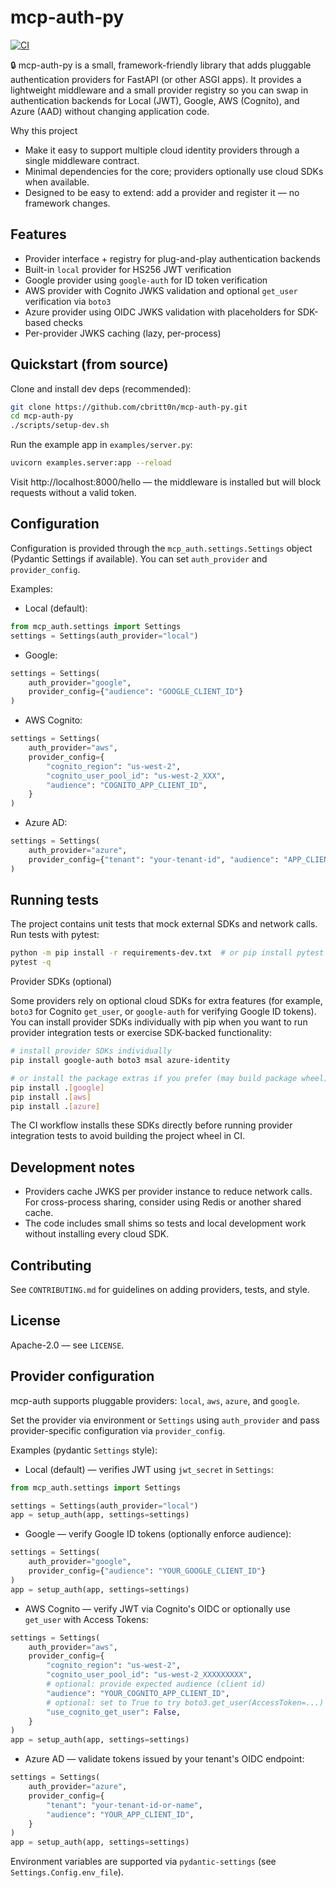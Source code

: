 # mcp-auth-py

[![CI](https://github.com/cbritt0n/mcp-auth-py/actions/workflows/ci.yml/badge.svg)](https://github.com/cbritt0n/mcp-auth-py/actions/workflows/ci.yml)

🔒 mcp-auth-py is a small, framework-friendly library that adds pluggable authentication providers
for FastAPI (or other ASGI apps). It provides a lightweight middleware and a small provider
registry so you can swap in authentication backends for Local (JWT), Google, AWS (Cognito),
and Azure (AAD) without changing application code.

Why this project
- Make it easy to support multiple cloud identity providers through a single middleware contract.
- Minimal dependencies for the core; providers optionally use cloud SDKs when available.
- Designed to be easy to extend: add a provider and register it — no framework changes.

## Features
- Provider interface + registry for plug-and-play authentication backends
- Built-in `local` provider for HS256 JWT verification
- Google provider using `google-auth` for ID token verification
- AWS provider with Cognito JWKS validation and optional `get_user` verification via `boto3`
- Azure provider using OIDC JWKS validation with placeholders for SDK-based checks
- Per-provider JWKS caching (lazy, per-process)

## Quickstart (from source)

Clone and install dev deps (recommended):

```bash
git clone https://github.com/cbritt0n/mcp-auth-py.git
cd mcp-auth-py
./scripts/setup-dev.sh
```

Run the example app in `examples/server.py`:

```bash
uvicorn examples.server:app --reload
```

Visit http://localhost:8000/hello — the middleware is installed but will block requests without a valid token.

## Configuration
Configuration is provided through the `mcp_auth.settings.Settings` object (Pydantic Settings if available).
You can set `auth_provider` and `provider_config`.

Examples:

- Local (default):

```python
from mcp_auth.settings import Settings
settings = Settings(auth_provider="local")
```

- Google:

```python
settings = Settings(
    auth_provider="google",
    provider_config={"audience": "GOOGLE_CLIENT_ID"}
)
```

- AWS Cognito:

```python
settings = Settings(
    auth_provider="aws",
    provider_config={
        "cognito_region": "us-west-2",
        "cognito_user_pool_id": "us-west-2_XXX",
        "audience": "COGNITO_APP_CLIENT_ID",
    }
)
```

- Azure AD:

```python
settings = Settings(
    auth_provider="azure",
    provider_config={"tenant": "your-tenant-id", "audience": "APP_CLIENT_ID"}
)
```

## Running tests

The project contains unit tests that mock external SDKs and network calls. Run tests with pytest:

```bash
python -m pip install -r requirements-dev.txt  # or pip install pytest
pytest -q
```

Provider SDKs (optional)

Some providers rely on optional cloud SDKs for extra features (for example, `boto3` for Cognito `get_user`,
or `google-auth` for verifying Google ID tokens). You can install provider SDKs individually with pip when
you want to run provider integration tests or exercise SDK-backed functionality:

```bash
# install provider SDKs individually
pip install google-auth boto3 msal azure-identity

# or install the package extras if you prefer (may build package wheel)
pip install .[google]
pip install .[aws]
pip install .[azure]
```

The CI workflow installs these SDKs directly before running provider integration tests to avoid building the
project wheel in CI.

## Development notes
- Providers cache JWKS per provider instance to reduce network calls. For cross-process sharing, consider
  using Redis or another shared cache.
- The code includes small shims so tests and local development work without installing every cloud SDK.

## Contributing
See `CONTRIBUTING.md` for guidelines on adding providers, tests, and style.

## License
Apache-2.0 — see `LICENSE`.

## Provider configuration

mcp-auth supports pluggable providers: `local`, `aws`, `azure`, and `google`.

Set the provider via environment or `Settings` using `auth_provider` and pass provider-specific configuration via `provider_config`.

Examples (pydantic `Settings` style):

- Local (default) — verifies JWT using `jwt_secret` in `Settings`:

```python
from mcp_auth.settings import Settings

settings = Settings(auth_provider="local")
app = setup_auth(app, settings=settings)
```

- Google — verify Google ID tokens (optionally enforce audience):

```python
settings = Settings(
    auth_provider="google",
    provider_config={"audience": "YOUR_GOOGLE_CLIENT_ID"}
)
app = setup_auth(app, settings=settings)
```

- AWS Cognito — verify JWT via Cognito's OIDC or optionally use `get_user` with Access Tokens:

```python
settings = Settings(
    auth_provider="aws",
    provider_config={
        "cognito_region": "us-west-2",
        "cognito_user_pool_id": "us-west-2_XXXXXXXXX",
        # optional: provide expected audience (client id)
        "audience": "YOUR_COGNITO_APP_CLIENT_ID",
        # optional: set to True to try boto3.get_user(AccessToken=...)
        "use_cognito_get_user": False,
    }
)
app = setup_auth(app, settings=settings)
```

- Azure AD — validate tokens issued by your tenant's OIDC endpoint:

```python
settings = Settings(
    auth_provider="azure",
    provider_config={
        "tenant": "your-tenant-id-or-name",
        "audience": "YOUR_APP_CLIENT_ID",
    }
)
app = setup_auth(app, settings=settings)
```

Environment variables are supported via `pydantic-settings` (see `Settings.Config.env_file`).
